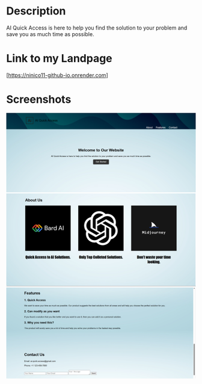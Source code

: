 # Description
AI Quick Access is here to help you find the solution to your problem and save you as much time as possible.
# Link to my Landpage
[https://ninico11-github-io.onrender.com]
# Screenshots
![Welcome Section](screenshots/Welcome_section.png?raw=true "Welcome Section")
![About Section](screenshots/About_section.png?raw=true "About Section")
![Feature and Contact Sections](screenshots/Feature_Contact_section.png?raw=true "Feature and Contact Sections")
